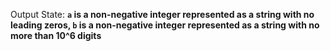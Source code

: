 Output State: **`a` is a non-negative integer represented as a string with no leading zeros, `b` is a non-negative integer represented as a string with no more than 10^6 digits**